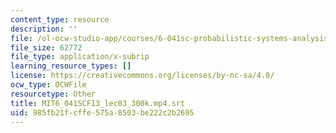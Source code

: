 ```yaml
---
content_type: resource
description: ''
file: /ol-ocw-studio-app/courses/6-041sc-probabilistic-systems-analysis-and-applied-probability-fall-2013/985fb21fcffe575a8503be222c2b2695_MIT6_041SCF13_lec03_300k.mp4.vtt
file_size: 62772
file_type: application/x-subrip
learning_resource_types: []
license: https://creativecommons.org/licenses/by-nc-sa/4.0/
ocw_type: OCWFile
resourcetype: Other
title: MIT6_041SCF13_lec03_300k.mp4.srt
uid: 985fb21f-cffe-575a-8503-be222c2b2695
---
```

